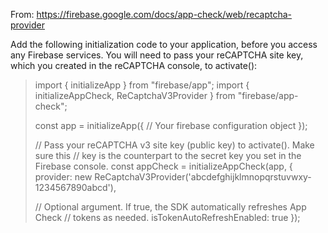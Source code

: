 From: https://firebase.google.com/docs/app-check/web/recaptcha-provider

Add the following initialization code to your application, before you access any Firebase services. You will need to pass your reCAPTCHA site key, which you created in the reCAPTCHA console, to activate():

> import { initializeApp } from "firebase/app";
> import { initializeAppCheck, ReCaptchaV3Provider } from "firebase/app-check";
> 
> const app = initializeApp({
>   // Your firebase configuration object
> });
> 
> // Pass your reCAPTCHA v3 site key (public key) to activate(). Make sure this
> // key is the counterpart to the secret key you set in the Firebase console.
> const appCheck = initializeAppCheck(app, {
>   provider: new ReCaptchaV3Provider('abcdefghijklmnopqrstuvwxy-1234567890abcd'),
> 
>   // Optional argument. If true, the SDK automatically refreshes App Check
>   // tokens as needed.
>   isTokenAutoRefreshEnabled: true
> });